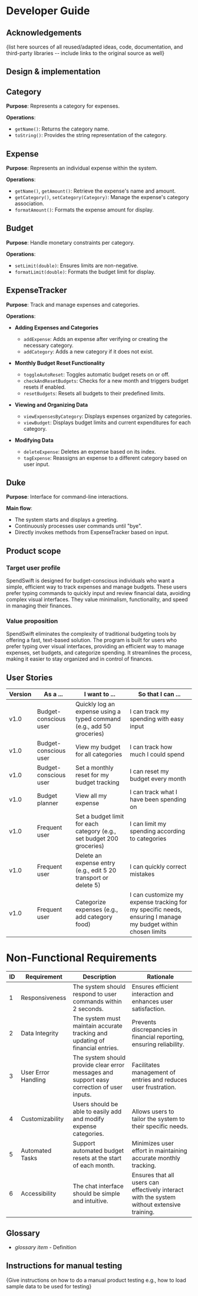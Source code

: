 # Developer Guide

## Acknowledgements

{list here sources of all reused/adapted ideas, code, documentation, and third-party libraries -- include links to the original source as well}

## Design & implementation

## Category

**Purpose**: Represents a category for expenses.

**Operations**:
- `getName()`: Returns the category name.
- `toString()`: Provides the string representation of the category.

## Expense

**Purpose**: Represents an individual expense within the system.

**Operations**:
- `getName()`, `getAmount()`: Retrieve the expense's name and amount.
- `getCategory()`, `setCategory(Category)`: Manage the expense's category association.
- `formatAmount()`: Formats the expense amount for display.

## Budget

**Purpose**: Handle monetary constraints per category.

**Operations**:
- `setLimit(double)`: Ensures limits are non-negative.
- `formatLimit(double)`: Formats the budget limit for display.

## ExpenseTracker

**Purpose**: Track and manage expenses and categories.

**Operations**:
- **Adding Expenses and Categories**
  - `addExpense`: Adds an expense after verifying or creating the necessary category.
  - `addCategory`: Adds a new category if it does not exist.

- **Monthly Budget Reset Functionality**
  - `toggleAutoReset`: Toggles automatic budget resets on or off.
  - `checkAndResetBudgets`: Checks for a new month and triggers budget resets if enabled.
  - `resetBudgets`: Resets all budgets to their predefined limits.

- **Viewing and Organizing Data**
  - `viewExpensesByCategory`: Displays expenses organized by categories.
  - `viewBudget`: Displays budget limits and current expenditures for each category.

- **Modifying Data**
  - `deleteExpense`: Deletes an expense based on its index.
  - `tagExpense`: Reassigns an expense to a different category based on user input.

## Duke

**Purpose**: Interface for command-line interactions.

**Main flow**:
- The system starts and displays a greeting.
- Continuously processes user commands until "bye".
- Directly invokes methods from ExpenseTracker based on input.


## Product scope
### Target user profile

SpendSwift is designed for budget-conscious individuals who want a simple, efficient way to track expenses and manage budgets. These users prefer typing commands to quickly input and review financial data, avoiding complex visual interfaces. They value minimalism, functionality, and speed in managing their finances.

### Value proposition

SpendSwift eliminates the complexity of traditional budgeting tools by offering a fast, text-based solution. The program is built for users who prefer typing over visual interfaces, providing an efficient way to manage expenses, set budgets, and categorize spending. It streamlines the process, making it easier to stay organized and in control of finances.

## User Stories

|Version| As a ... | I want to ... | So that I can ...|
|--------|----------|---------------|------------------|
|v1.0|Budget-conscious user|Quickly log an expense using a typed command (e.g., add 50 groceries)|I can track my spending with easy input|
|v1.0|Budget-conscious user|View my budget for all categories|I can track how much I could spend|
|v1.0|Budget-conscious user|Set a monthly reset for my budget tracking|I can reset my budget every month|
|v1.0|Budget planner|View all my expense|I can track what I have been spending on|
|v1.0|Frequent user|Set a budget limit for each category (e.g., set budget 200 groceries)|I can limit my spending according to categories|
|v1.0|Frequent user|Delete an expense entry (e.g., edit 5 20 transport or delete 5)|I can quickly correct mistakes|
|v1.0|Frequent user|Categorize expenses (e.g., add category food)|I can customize my expense tracking for my specific needs, ensuring I manage my budget within chosen limits|



# Non-Functional Requirements

| ID | Requirement | Description | Rationale |
|----|-------------|-------------|-----------|
| 1  | Responsiveness | The system should respond to user commands within 2 seconds. | Ensures efficient interaction and enhances user satisfaction. |
| 2  | Data Integrity | The system must maintain accurate tracking and updating of financial entries. | Prevents discrepancies in financial reporting, ensuring reliability. |
| 3  | User Error Handling | The system should provide clear error messages and support easy correction of user inputs. | Facilitates management of entries and reduces user frustration. |
| 4  | Customizability | Users should be able to easily add and modify expense categories. | Allows users to tailor the system to their specific needs. |
| 5  | Automated Tasks | Support automated budget resets at the start of each month. | Minimizes user effort in maintaining accurate monthly tracking. |
| 6  | Accessibility | The chat interface should be simple and intuitive. | Ensures that all users can effectively interact with the system without extensive training. |


## Glossary

* *glossary item* - Definition

## Instructions for manual testing

{Give instructions on how to do a manual product testing e.g., how to load sample data to be used for testing}
